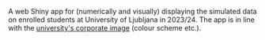 A web Shiny app for (numerically and visually) displaying the simulated data on enrolled students at University of Ljubljana in 2023/24.
The app is in line with the [university's corporate image](https://www.uni-lj.si/en/university/press-office/celostna-graficna-podoba) (colour scheme etc.).
